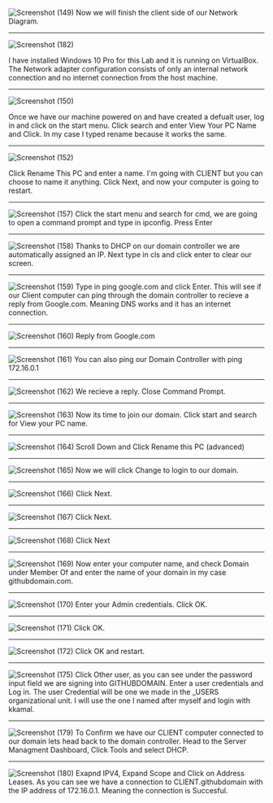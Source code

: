 
![Screenshot (149)](https://github.com/user-attachments/assets/7d6ecd8a-4166-445c-adf2-ee4fb4c2d372)
Now we will finish the client side of our Network Diagram.

---------------------------------------------------------------------------------------------------

![Screenshot (182)](https://github.com/user-attachments/assets/d5a1eade-b88f-4bf8-aa46-261b8c33fb51)

I have installed Windows 10 Pro for this Lab and it is running on VirtualBox. The Network adapter configuration consists of only an internal network connection and no internet connection from the host machine.

---------------------------------------------------------------------------------------------------

![Screenshot (150)](https://github.com/user-attachments/assets/18743816-199f-4f8a-89c3-42f74d2dfcbf)

Once we have our machine powered on and have created a defualt user, log in and click on the start menu. Click search and enter View Your PC Name and Click. In my case I typed rename because it works the same. 

------------------------------------------------------------------------------------------------

![Screenshot (152)](https://github.com/user-attachments/assets/8f50b3cf-c650-4ced-b36f-9f0650868569)

Click Rename This PC and enter a name. I'm going with CLIENT but you can choose to name it anything. Click Next, and now your computer is going to restart. 

------------------------------------------------------------------------------------------------

![Screenshot (157)](https://github.com/user-attachments/assets/a9383812-7902-4a17-8c52-4bd9f7d84e5e)
Click the start menu and search for cmd, we are going to open a command prompt and type in ipconfig. Press Enter

------------------------------------------------------------------------------------------------

![Screenshot (158)](https://github.com/user-attachments/assets/08df26af-eb89-46f4-8a1c-8a60bac7e618)
Thanks to DHCP on our domain controller we are automatically assigned an IP. Next type in cls and click enter to clear our screen.

------------------------------------------------------------------------------------------------

![Screenshot (159)](https://github.com/user-attachments/assets/8a6d4828-71a0-4a5f-958a-b2cf7561523a)
Type in ping google.com and click Enter. This will see if our Client computer can ping through the domain controller to recieve a reply from Google.com. Meaning DNS works and it has an internet connection. 

------------------------------------------------------------------------------------------------


![Screenshot (160)](https://github.com/user-attachments/assets/c519880d-8bd7-41e0-aac3-b7be4f6875a6)
Reply from Google.com

------------------------------------------------------------------------------------------------

![Screenshot (161)](https://github.com/user-attachments/assets/eb2b84ec-6dcc-4b73-add4-2b4c3e35d690)
You can also ping our Domain Controller with ping 172.16.0.1

------------------------------------------------------------------------------------------------

![Screenshot (162)](https://github.com/user-attachments/assets/ea41a717-8da5-497a-ae52-438352f72d6e)
We recieve a reply. Close Command Prompt.

------------------------------------------------------------------------------------------------

![Screenshot (163)](https://github.com/user-attachments/assets/eaf3c5ac-23b4-4b7c-b4ed-21d836573425)
Now its time to join our domain. Click start and search for View your PC name.

------------------------------------------------------------------------------------------------

![Screenshot (164)](https://github.com/user-attachments/assets/112f1add-bbbc-4255-bd7c-0d5bca591170)
Scroll Down and Click Rename this PC (advanced)

------------------------------------------------------------------------------------------------

![Screenshot (165)](https://github.com/user-attachments/assets/ab05d97f-92a0-4555-9273-a6bae0903711)
Now we will click Change to login to our domain.

------------------------------------------------------------------------------------------------

![Screenshot (166)](https://github.com/user-attachments/assets/adb76163-7de8-4c2d-8a4c-28a9099728d3)
Click Next.

------------------------------------------------------------------------------------------------

![Screenshot (167)](https://github.com/user-attachments/assets/7f15c70f-d8fe-46f1-911b-c34b058acf6e)
Click Next.

------------------------------------------------------------------------------------------------

![Screenshot (168)](https://github.com/user-attachments/assets/ce2e5170-b902-4732-b510-a28c6e518cb8)
Click Next

------------------------------------------------------------------------------------------------

![Screenshot (169)](https://github.com/user-attachments/assets/8d6aa444-034e-47cd-933c-27a32094f35c)
Now enter your computer name, and check Domain under Member Of and enter the name of your domain in my case githubdomain.com.

-----------------------------------------------------------------------------------------------


![Screenshot (170)](https://github.com/user-attachments/assets/4f92ab27-bbf2-41d2-b642-c1553bb5a27c)
Enter your Admin credentials. Click OK.

-----------------------------------------------------------------------------------------------


![Screenshot (171)](https://github.com/user-attachments/assets/c654f510-f0d2-4d35-b7fd-e319005cbbb4)
Click OK.

-----------------------------------------------------------------------------------------------

![Screenshot (172)](https://github.com/user-attachments/assets/ca7b4272-ad70-4983-8b24-578c9045e303)
Click OK and restart.

-----------------------------------------------------------------------------------------------

![Screenshot (175)](https://github.com/user-attachments/assets/5b43dece-a4bd-4c9a-9009-b95ea5a4579c)
Click Other user, as you can see under the password input field we are signing into GITHUBDOMAIN.  Enter a user credentials and Log in. The user Credential will be one we made in the _USERS organizational unit. I will use the one I named after myself and login with kkamal. 

-----------------------------------------------------------------------------------------------

![Screenshot (179)](https://github.com/user-attachments/assets/7ea8f850-b975-4b96-91f0-6a42d9ad2eb7)
To Confirm we have our CLIENT computer connected to our domain lets head back to the domain controller. Head to the Server Managment Dashboard, Click Tools and select DHCP.

-----------------------------------------------------------------------------------------------

![Screenshot (180)](https://github.com/user-attachments/assets/e6966440-2e9e-4007-abaa-f50c502d4748)
Exapnd IPV4, Expand Scope and Click on Address Leases. As you can see we have a connection to CLIENT.githubdomain with the IP address of 172.16.0.1. Meaning the connection is Succesful.
